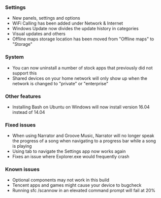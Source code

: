 ### Settings
- New panels, settings and options
 - WiFi Calling has been added under Network & Internet
 - Windows Update now divides the update history in categories
- Visual updates and others
 - Offline maps storage location has been moved from "Offline maps" to "Storage"

### System
- You can now uninstall a number of stock apps that previously did not support this
- Shared devices on your home network will only show up when the network is changed to "private" or "enterprise"

### Other features
- Installing Bash on Ubuntu on Windows will now install version 16.04 instead of 14.04

### Fixed issues
- When using Narrator and Groove Music, Narrator will no longer speak the progress of a song when navigating to a progress bar while a song is playing
- Using tab to navigate the Settings app now works again
- Fixes an issue where Explorer.exe would frequently crash

### Known issues
- Optional components may not work in this build
- Tencent apps and games might cause your device to bugcheck
- Running sfc /scannow in an elevated command prompt will fail at 20%